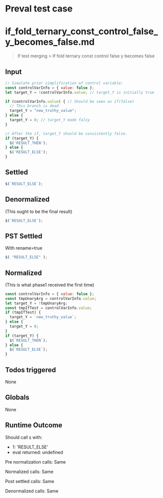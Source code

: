 # Preval test case

# if_fold_ternary_const_control_false_y_becomes_false.md

> If test merging > If fold ternary const control false y becomes false

## Input

`````js filename=intro
// Simulate prior simplification of control variable:
const controlVarInfo = { value: false }; 
let target_Y = !controlVarInfo.value; // target_Y is initially true

if (controlVarInfo.value) { // Should be seen as if(false)
  // This branch is dead
  target_Y = "new_truthy_value"; 
} else {
  target_Y = 0; // target_Y made falsy
}

// After the if, target_Y should be consistently false.
if (target_Y) { 
  $('RESULT_THEN'); 
} else { 
  $('RESULT_ELSE'); 
}
`````


## Settled


`````js filename=intro
$(`RESULT_ELSE`);
`````


## Denormalized
(This ought to be the final result)

`````js filename=intro
$(`RESULT_ELSE`);
`````


## PST Settled
With rename=true

`````js filename=intro
$( "RESULT_ELSE" );
`````


## Normalized
(This is what phase1 received the first time)

`````js filename=intro
const controlVarInfo = { value: false };
const tmpUnaryArg = controlVarInfo.value;
let target_Y = !tmpUnaryArg;
const tmpIfTest = controlVarInfo.value;
if (tmpIfTest) {
  target_Y = `new_truthy_value`;
} else {
  target_Y = 0;
}
if (target_Y) {
  $(`RESULT_THEN`);
} else {
  $(`RESULT_ELSE`);
}
`````


## Todos triggered


None


## Globals


None


## Runtime Outcome


Should call `$` with:
 - 1: 'RESULT_ELSE'
 - eval returned: undefined

Pre normalization calls: Same

Normalized calls: Same

Post settled calls: Same

Denormalized calls: Same
